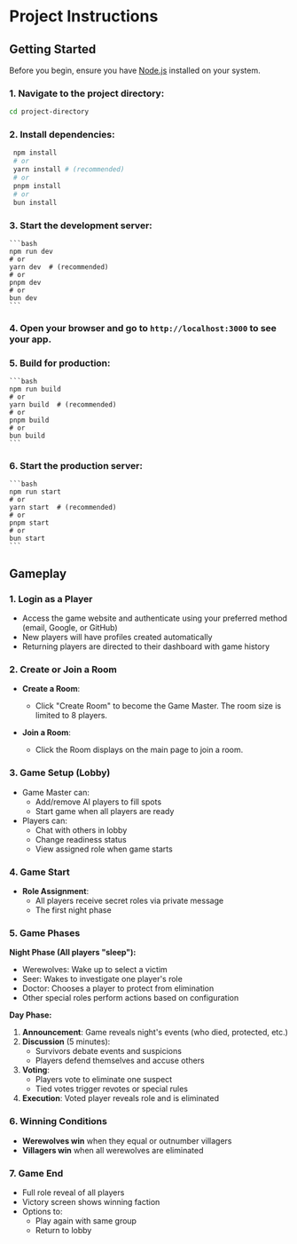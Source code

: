 # Project Instructions
## Getting Started

Before you begin, ensure you have [Node.js](https://nodejs.org/en/) installed on your system.

### 1. **Navigate to the project directory**:
   ```bash
   cd project-directory
   ```

### 2. **Install dependencies**:
   ```bash
    npm install
    # or
    yarn install # (recommended)
    # or
    pnpm install
    # or
    bun install
   ```

### 3. **Start the development server**:
    ```bash
    npm run dev
    # or
    yarn dev  # (recommended)
    # or
    pnpm dev
    # or
    bun dev
    ```

### 4. **Open your browser** and go to `http://localhost:3000` to see your app.

### 5. **Build for production**:
    ```bash
    npm run build
    # or    
    yarn build  # (recommended)
    # or
    pnpm build
    # or
    bun build
    ```

### 6. **Start the production server**:
    ```bash
    npm run start
    # or
    yarn start  # (recommended)
    # or
    pnpm start
    # or
    bun start
    ```

## Gameplay

### 1. Login as a Player
- Access the game website and authenticate using your preferred method (email, Google, or GitHub)
- New players will have profiles created automatically
- Returning players are directed to their dashboard with game history

### 2. Create or Join a Room
- **Create a Room**:  
  - Click "Create Room" to become the Game Master. The room size is limited to 8 players.
  
- **Join a Room**:
  - Click the Room displays on the main page to join a room.

### 3. Game Setup (Lobby)
- Game Master can:
  - Add/remove AI players to fill spots
  - Start game when all players are ready
- Players can:
  - Chat with others in lobby
  - Change readiness status
  - View assigned role when game starts

### 4. Game Start
- **Role Assignment**:
  - All players receive secret roles via private message
  - The first night phase

### 5. Game Phases
**Night Phase (All players "sleep"):**
- Werewolves: Wake up to select a victim
- Seer: Wakes to investigate one player's role
- Doctor: Chooses a player to protect from elimination
- Other special roles perform actions based on configuration

**Day Phase:**
1. **Announcement**: Game reveals night's events (who died, protected, etc.)
2. **Discussion** (5 minutes):
   - Survivors debate events and suspicions
   - Players defend themselves and accuse others
3. **Voting**:
   - Players vote to eliminate one suspect
   - Tied votes trigger revotes or special rules
4. **Execution**: Voted player reveals role and is eliminated

### 6. Winning Conditions
- **Werewolves win** when they equal or outnumber villagers
- **Villagers win** when all werewolves are eliminated

### 7. Game End
- Full role reveal of all players
- Victory screen shows winning faction
- Options to:
  - Play again with same group
  - Return to lobby
